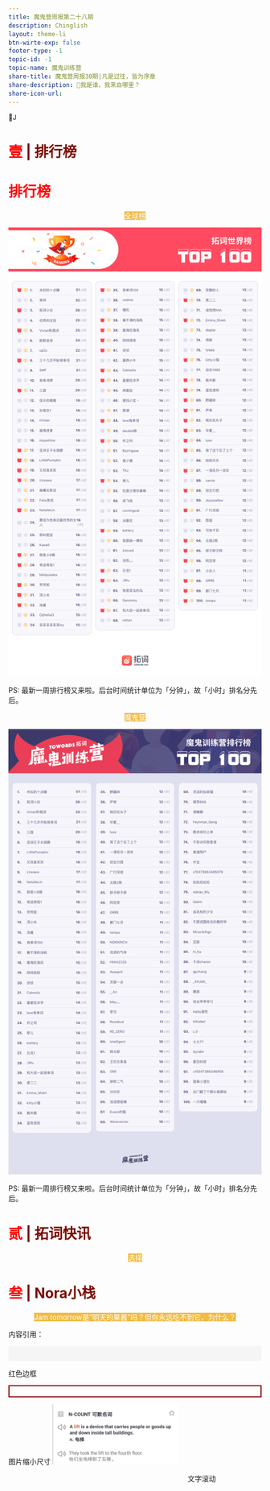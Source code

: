 ```yaml
---
title: 魔鬼营周报第二十八期
description: Chinglish 
layout: theme-li
btn-wirte-exp: false
footer-type: -1
topic-id: -1
topic-name: 魔鬼训练营
share-title: 魔鬼营周报30期|凡是过往，皆为序章
share-description: 🌟我是谁，我来自哪里？
share-icon-url: 
---
```


<div style="font-size:13px; border: 1px lightgrey">
🌟J<br>

</div>


<h1 style="color:red">壹 <span style="color:rgb(123, 12, 0);">| 排行榜</span> </h1>

</div>

<h1 style="color:red">排行榜</h1>

<p style="text-align:center"><span style="background: rgb(242, 187, 66);color:#fff; font-size: ">全球榜</span></p>

<img src="./asset/29/global29.jpeg" alt="全球榜单">

PS: 最新一周排行榜又来啦。后台时间统计单位为「分钟」，故「小时」排名分先后。

<p style="text-align:center"><span style="background: rgb(242, 187, 66);color:#fff; font-size: ">魔鬼营</span></p>

<img src="./asset/29/devil29.jpeg" alt="魔鬼营榜单">

PS: 最新一周排行榜又来啦。后台时间统计单位为「分钟」，故「小时」排名分先后。

<h1 style="color:red">贰 <span style="color:rgb(123, 12, 0);">| 拓词快讯</span> </h1>

<p style="text-align:center"><span style="background: rgb(242, 187, 66);color:#fff; font-size: ">选择</span></p>


<h1 style="color:red">叁 <span style="color:rgb(123, 12, 0);">| Nora小栈</span> </h1>

<p style="text-align:center"><span style="background: rgb(242, 187, 66);color:#fff; font-size: ">Jam tomorrow是“明天的果酱”吗？但你永远吃不到它，为什么？</span></p>

内容引用：
<div style="text-align:left; background: whitesmoke;padding:15px;font-size:12px; border: 1px lightgrey">

</div>

红色边框

<div style="text-align:center; font-family:cursive;background: white; padding:10px; border: 2px solid Darkred">

</div>

图片缩小尺寸
<img src="./asset/eco1024/lift.jpg" alt="全球榜单" style="width:50%">

<marquee>文字滚动<marquee>